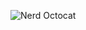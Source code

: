 ![Nerd Octocat](https://lh3.googleusercontent.com/proxy/gFIrrycmCA6Hhm11NLFxED4cFkq-Y4fA-EJEMiloq9Hm-N5wjeeod-MVyDrk7lKgDHIggdKlSipPliknhLzqzfYXSNEqW3feMnFXmqe1sY_lBw)
